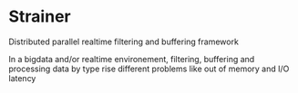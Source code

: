 # Strainer
Distributed parallel realtime filtering and buffering framework

In a bigdata and/or realtime environement, filtering, buffering and processing data by type rise different problems like out of memory and I/O latency

